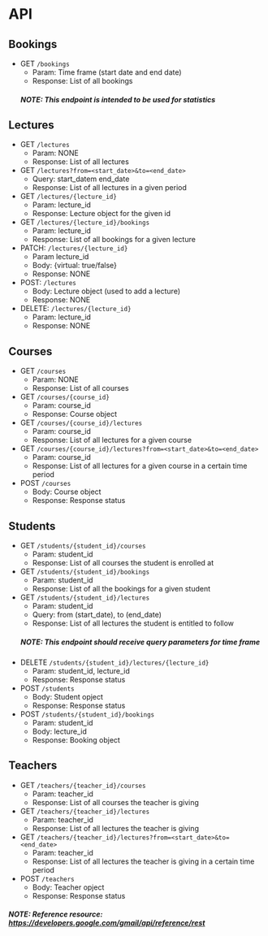 # API
<!-- Endpoints are meant to be preceded by /api (/operations == /api/operations)-->
## Bookings
- GET `/bookings`
  - Param: Time frame (start date and end date)
  - Response: List of all bookings
  ##### NOTE: This endpoint is intended to be used for statistics 

## Lectures
- GET `/lectures`
  - Param: NONE
  - Response: List of all lectures
- GET `/lectures?from=<start_date>&to=<end_date>`
  - Query: start_datem end_date
  - Response: List of all lectures in a given period
- GET `/lectures/{lecture_id}`
  - Param: lecture_id
  - Response: Lecture object for the given id
- GET `/lectures/{lecture_id}/bookings`
  - Param: lecture_id
  - Response: List of all bookings for a given lecture
- PATCH: `/lectures/{lecture_id}`
  - Param lecture_id
  - Body: {virtual: true/false}
  - Response: NONE
- POST: `/lectures`
  - Body: Lecture object (used to add a lecture)
  - Response: NONE
- DELETE: `/lectures/{lecture_id}`
  - Param: lecture_id
  - Response: NONE
  
## Courses
- GET `/courses`
  - Param: NONE
  - Response: List of all courses
- GET `/courses/{course_id}`
  - Param: course_id
  - Response: Course object
- GET `/courses/{course_id}/lectures`
  - Param: course_id
  - Response: List of all lectures for a given course
- GET `/courses/{course_id}/lectures?from=<start_date>&to=<end_date>`
  - Param: course_id
  - Response: List of all lectures for a given course in a certain time period
- POST `/courses`
  - Body: Course object
  - Response: Response status
  
## Students
- GET `/students/{student_id}/courses`
  - Param: student_id
  - Response: List of all courses the student is enrolled at
- GET `/students/{student_id}/bookings`
  - Param: student_id
  - Response: List of all the bookings for a given student
- GET `/students/{student_id}/lectures`
  - Param: student_id
  - Query: from (start_date), to (end_date)
  - Response: List of all lectures the student is entitled to follow
  ##### NOTE: This endpoint should receive query parameters for time frame
- DELETE `/students/{student_id}/lectures/{lecture_id}`
  - Param: student_id, lecture_id
  - Response: Response status
- POST `/students`
  - Body: Student opject
  - Response: Response status
- POST `/students/{student_id}/bookings`
  - Param: student_id
  - Body: lecture_id
  - Response: Booking object

## Teachers
- GET `/teachers/{teacher_id}/courses`
  - Param: teacher_id
  - Response: List of all courses the teacher is giving
- GET `/teachers/{teacher_id}/lectures`
  - Param: teacher_id
  - Response: List of all lectures the teacher is giving
- GET `/teachers/{teacher_id}/lectures?from=<start_date>&to=<end_date>`
  - Param: teacher_id
  - Response: List of all lectures the teacher is giving in a certain time period
- POST `/teachers`
  - Body: Teacher opject
  - Response: Response status
  
  
##### NOTE: Reference resource: https://developers.google.com/gmail/api/reference/rest 
<!-- API does not include possible DELETE needed -->